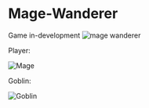 # Mage-Wanderer
Game in-development
![mage wanderer](https://github.com/user-attachments/assets/ce2bd265-5d92-45e1-a7b2-034da1cfbe7d)

Player:

![Mage](https://github.com/user-attachments/assets/8fb3fb49-f718-472e-8ded-d16dd3272045)

Goblin:

![Goblin](https://github.com/user-attachments/assets/3c47cf02-45f2-4384-8604-325a4dde3b5b)


